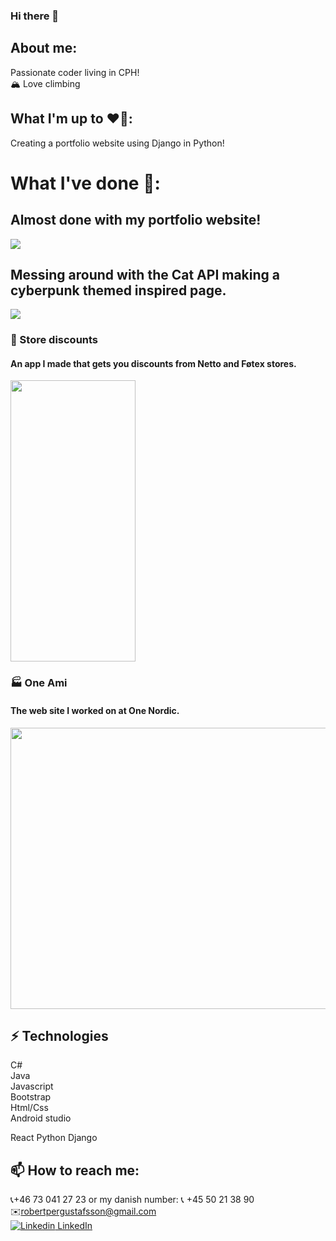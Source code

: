 ### Hi there 👋  

## About me:  
Passionate coder living in CPH!  
🏔️ Love climbing  

## What I'm up to ❤️‍🔥:  
Creating a portfolio website using Django in Python!

# What I've done 🍇:  
## Almost done with my portfolio website!
<img src="https://i.imgur.com/T17PJBc.png">

## Messing around with the Cat API making a cyberpunk themed inspired page.
<img src="https://i.imgur.com/dnq5e35.png">

### 🏪 Store discounts   
#### An app I made that gets you discounts from Netto and Føtex stores.
<img src="https://i.imgur.com/2szLEcW.jpg" width="200" height="450">  

### 🏭 One Ami  
#### The web site I worked on at One Nordic.
<img src="https://i.imgur.com/RYUpuvn.png" width="900" height="450">  


## ⚡ Technologies
C#  
Java   
Javascript  
Bootstrap  
Html/Css  
Android studio  

React
Python 
Django

  
## 📫 How to reach me:   
📞+46 73 041 27 23 or my danish number: 📞 +45 50 21 38 90  
✉️robertpergustafsson@gmail.com   
[![Linkedin](https://i.stack.imgur.com/gVE0j.png) LinkedIn](https://www.linkedin.com/in/robert-gustafsson-bba35b1ba/)
&nbsp;


<!--
**carrotunderscore/carrotunderscore** is a ✨ _special_ ✨ repository because its `README.md` (this file) appears on your GitHub profile.

Here are some ideas to get you started:

- 🔭 I’m currently working on ...
- 🌱 I’m currently learning ...
- 👯 I’m looking to collaborate on ...
- 🤔 I’m looking for help with ...
- 💬 Ask me about ...
- 📫 How to reach me: ...
- 😄 Pronouns: ...
- ⚡ Fun fact: ...
-->
